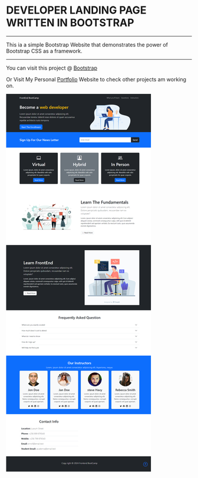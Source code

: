 # DEVELOPER LANDING PAGE WRITTEN IN BOOTSTRAP

---

This ia a simple Bootstrap Website that demonstrates the power of Bootstrap CSS as a framework.

---

You can visit this project @ [Bootstrap](https://bootstrap.musingabrian.com/)

Or Visit My Personal [Portfolio](https://musingabrian.com/) Website to check other projects am working on.

![Website ScreenShot](./assets/screenshots/screenshot.png)
